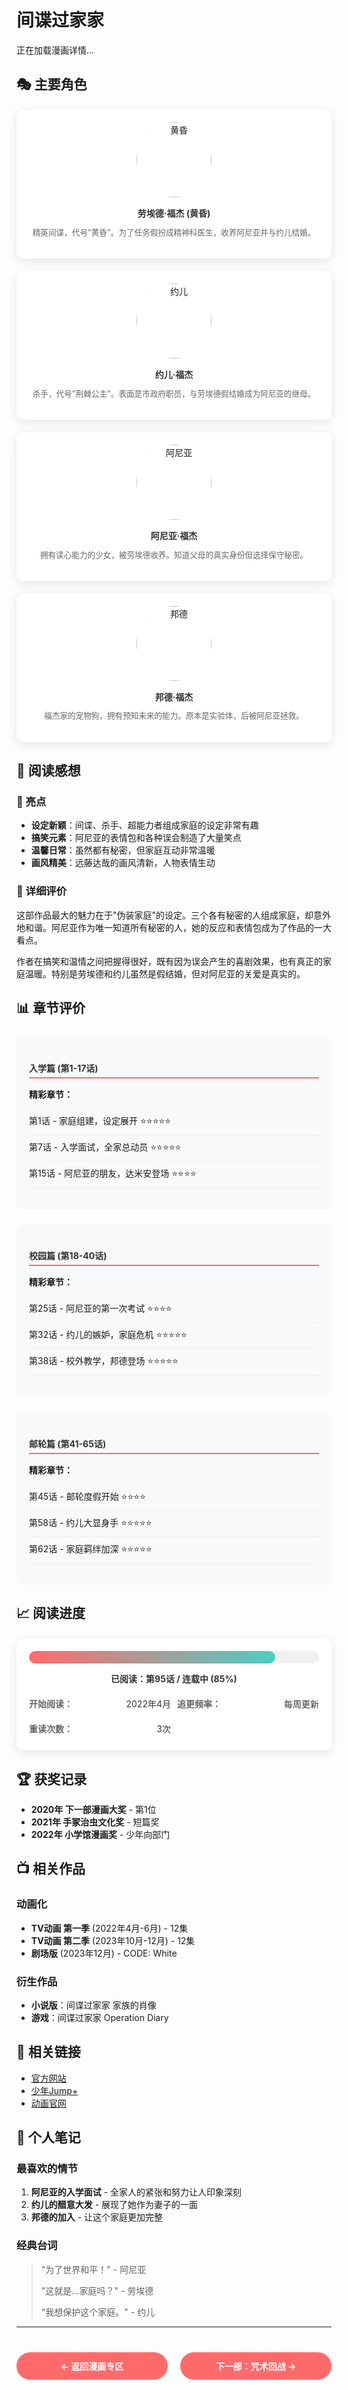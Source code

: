 # 间谍过家家

<!-- 加载状态 -->
<div id="loading-state" class="loading-state">
  <div class="loading-spinner"></div>
  <p>正在加载漫画详情...</p>
</div>

<!-- 错误状态 -->
<div id="error-state" class="error-state" style="display: none;">
  <div class="error-icon">❌</div>
  <h3>加载失败</h3>
  <p>无法加载漫画详情，请检查网络连接或稍后重试。</p>
  <button onclick="loadMangaDetail()" class="retry-btn">重新加载</button>
</div>

<!-- 漫画内容 -->
<div id="manga-content" style="display: none;">
  <div class="manga-header">
    <div class="manga-cover-large">
      <img id="manga-poster" src="" alt="">
    </div>
    
    <div class="manga-details">
      <h1 id="manga-title">加载中...</h1>
      <p id="manga-subtitle" class="manga-subtitle"></p>
      
      <div id="manga-meta" class="manga-meta">
        <!-- 元数据将通过JavaScript动态填充 -->
      </div>
    </div>
  </div>

  ## 📖 剧情简介
  <div id="summary-content">
    <!-- 剧情简介将通过JavaScript动态填充 -->
  </div>

  ## 👥 主要角色
  <div id="characters-grid" class="characters-grid">
    <!-- 角色信息将通过JavaScript动态填充 -->
  </div>

  ## 💭 阅读感想
  <div id="impressions-content">
    <!-- 阅读感想将通过JavaScript动态填充 -->
  </div>

  ## 📚 章节评价
  <div id="chapters-content">
    <!-- 章节评价将通过JavaScript动态填充 -->
  </div>

  ## 📈 阅读进度
  <div id="progress-content">
    <!-- 阅读进度将通过JavaScript动态填充 -->
  </div>

  ## 🏆 获奖记录
  <div id="awards-content">
    <!-- 获奖记录将通过JavaScript动态填充 -->
  </div>

  ## 🔗 相关作品
  <div id="related-content">
    <!-- 相关作品将通过JavaScript动态填充 -->
  </div>

  ## 🌐 相关链接
  <div id="links-content">
    <!-- 相关链接将通过JavaScript动态填充 -->
  </div>
</div>

## 🎭 主要角色

<div class="character-grid">
  <div class="character-card">
    <div class="character-avatar">
      <img src="https://via.placeholder.com/120x120/FF6B6B/FFFFFF?text=黄昏" alt="黄昏">
    </div>
    <h4>劳埃德·福杰 (黄昏)</h4>
    <p>精英间谍，代号"黄昏"。为了任务假扮成精神科医生，收养阿尼亚并与约儿结婚。</p>
  </div>
  
  <div class="character-card">
    <div class="character-avatar">
      <img src="https://via.placeholder.com/120x120/4ECDC4/FFFFFF?text=约儿" alt="约儿">
    </div>
    <h4>约儿·福杰</h4>
    <p>杀手，代号"荆棘公主"。表面是市政府职员，与劳埃德假结婚成为阿尼亚的继母。</p>
  </div>
  
  <div class="character-card">
    <div class="character-avatar">
      <img src="https://via.placeholder.com/120x120/45B7D1/FFFFFF?text=阿尼亚" alt="阿尼亚">
    </div>
    <h4>阿尼亚·福杰</h4>
    <p>拥有读心能力的少女，被劳埃德收养。知道父母的真实身份但选择保守秘密。</p>
  </div>
  
  <div class="character-card">
    <div class="character-avatar">
      <img src="https://via.placeholder.com/120x120/96CEB4/FFFFFF?text=邦德" alt="邦德">
    </div>
    <h4>邦德·福杰</h4>
    <p>福杰家的宠物狗，拥有预知未来的能力。原本是实验体，后被阿尼亚拯救。</p>
  </div>
</div>

## 💭 阅读感想

### 🌟 亮点
- **设定新颖**：间谍、杀手、超能力者组成家庭的设定非常有趣
- **搞笑元素**：阿尼亚的表情包和各种误会制造了大量笑点
- **温馨日常**：虽然都有秘密，但家庭互动非常温暖
- **画风精美**：远藤达哉的画风清新，人物表情生动

### 📝 详细评价

这部作品最大的魅力在于"伪装家庭"的设定。三个各有秘密的人组成家庭，却意外地和谐。阿尼亚作为唯一知道所有秘密的人，她的反应和表情包成为了作品的一大看点。

作者在搞笑和温情之间把握得很好，既有因为误会产生的喜剧效果，也有真正的家庭温暖。特别是劳埃德和约儿虽然是假结婚，但对阿尼亚的关爱是真实的。

## 📊 章节评价

<div class="chapter-ratings">
  <div class="arc-group">
    <h4>入学篇 (第1-17话)</h4>
    <div class="chapter-highlights">
      <p><strong>精彩章节：</strong></p>
      <ul>
        <li>第1话 - 家庭组建，设定展开 ⭐⭐⭐⭐⭐</li>
        <li>第7话 - 入学面试，全家总动员 ⭐⭐⭐⭐⭐</li>
        <li>第15话 - 阿尼亚的朋友，达米安登场 ⭐⭐⭐⭐</li>
      </ul>
    </div>
  </div>
  
  <div class="arc-group">
    <h4>校园篇 (第18-40话)</h4>
    <div class="chapter-highlights">
      <p><strong>精彩章节：</strong></p>
      <ul>
        <li>第25话 - 阿尼亚的第一次考试 ⭐⭐⭐⭐</li>
        <li>第32话 - 约儿的嫉妒，家庭危机 ⭐⭐⭐⭐⭐</li>
        <li>第38话 - 校外教学，邦德登场 ⭐⭐⭐⭐⭐</li>
      </ul>
    </div>
  </div>
  
  <div class="arc-group">
    <h4>邮轮篇 (第41-65话)</h4>
    <div class="chapter-highlights">
      <p><strong>精彩章节：</strong></p>
      <ul>
        <li>第45话 - 邮轮度假开始 ⭐⭐⭐⭐</li>
        <li>第58话 - 约儿大显身手 ⭐⭐⭐⭐⭐</li>
        <li>第62话 - 家庭羁绊加深 ⭐⭐⭐⭐⭐</li>
      </ul>
    </div>
  </div>
</div>

## 📈 阅读进度

<div class="reading-progress">
  <div class="progress-bar">
    <div class="progress-fill" style="width: 85%"></div>
  </div>
  <p class="progress-text">已阅读：第95话 / 连载中 (85%)</p>
  
  <div class="reading-stats">
    <div class="stat-item">
      <span class="stat-label">开始阅读：</span>
      <span class="stat-value">2022年4月</span>
    </div>
    <div class="stat-item">
      <span class="stat-label">追更频率：</span>
      <span class="stat-value">每周更新</span>
    </div>
    <div class="stat-item">
      <span class="stat-label">重读次数：</span>
      <span class="stat-value">3次</span>
    </div>
  </div>
</div>

## 🏆 获奖记录

- **2020年 下一部漫画大奖** - 第1位
- **2021年 手冢治虫文化奖** - 短篇奖
- **2022年 小学馆漫画奖** - 少年向部门

## 📺 相关作品

### 动画化
- **TV动画 第一季** (2022年4月-6月) - 12集
- **TV动画 第二季** (2023年10月-12月) - 12集
- **剧场版** (2023年12月) - CODE: White

### 衍生作品
- **小说版**：间谍过家家 家族的肖像
- **游戏**：间谍过家家 Operation Diary

## 🔗 相关链接

- [官方网站](https://spy-family.net/)
- [少年Jump+](https://shonenjumpplus.com/episode/3269754496401369355)
- [动画官网](https://spy-family.net/anime/)

## 📝 个人笔记

### 最喜欢的情节
1. **阿尼亚的入学面试** - 全家人的紧张和努力让人印象深刻
2. **约儿的醋意大发** - 展现了她作为妻子的一面
3. **邦德的加入** - 让这个家庭更加完整

### 经典台词
> "为了世界和平！" - 阿尼亚
> 
> "这就是...家庭吗？" - 劳埃德
> 
> "我想保护这个家庭。" - 约儿

---

<div class="navigation-buttons">
  <a href="/Anime/manga/" class="nav-button">← 返回漫画专区</a>
  <a href="/Anime/manga/jujutsu-kaisen.html" class="nav-button">下一部：咒术回战 →</a>
</div>

<style>
.manga-header {
  display: flex;
  gap: 30px;
  margin: 30px 0;
  padding: 20px;
  background: linear-gradient(135deg, #FF6B6B 0%, #4ECDC4 100%);
  border-radius: 15px;
  color: white;
}

.manga-cover-large img {
  width: 300px;
  height: 420px;
  object-fit: cover;
  border-radius: 10px;
  box-shadow: 0 8px 25px rgba(0,0,0,0.3);
}

.manga-details {
  flex: 1;
}

.manga-details h1 {
  font-size: 2.5em;
  margin: 0 0 10px 0;
  text-shadow: 2px 2px 4px rgba(0,0,0,0.3);
}

.manga-subtitle {
  font-size: 1.2em;
  opacity: 0.9;
  margin: 0 0 20px 0;
}

.manga-meta {
  display: grid;
  gap: 10px;
}

.meta-item {
  display: flex;
  align-items: center;
}

.meta-label {
  font-weight: bold;
  min-width: 100px;
}

.meta-value {
  flex: 1;
}

.meta-value.rating {
  font-size: 1.1em;
  font-weight: bold;
}

.meta-value.status.reading {
  background: #007bff;
  color: white;
  padding: 4px 12px;
  border-radius: 15px;
  font-size: 0.9em;
  display: inline-block;
}

.character-grid {
  display: grid;
  grid-template-columns: repeat(auto-fit, minmax(250px, 1fr));
  gap: 20px;
  margin: 20px 0;
}

.character-card {
  background: white;
  padding: 20px;
  border-radius: 10px;
  box-shadow: 0 4px 15px rgba(0,0,0,0.1);
  text-align: center;
  transition: transform 0.3s ease;
}

.character-card:hover {
  transform: translateY(-5px);
}

.character-avatar img {
  width: 120px;
  height: 120px;
  border-radius: 50%;
  object-fit: cover;
  margin-bottom: 15px;
}

.character-card h4 {
  margin: 0 0 10px 0;
  color: #333;
}

.character-card p {
  color: #666;
  font-size: 0.9em;
  line-height: 1.4;
}

.chapter-ratings {
  margin: 20px 0;
}

.arc-group {
  margin: 25px 0;
  padding: 20px;
  background: #f8f9fa;
  border-radius: 10px;
}

.arc-group h4 {
  color: #333;
  border-bottom: 2px solid #FF6B6B;
  padding-bottom: 5px;
  margin-bottom: 15px;
}

.chapter-highlights ul {
  list-style: none;
  padding: 0;
}

.chapter-highlights li {
  padding: 8px 0;
  border-bottom: 1px solid #eee;
}

.reading-progress {
  background: white;
  padding: 20px;
  border-radius: 10px;
  box-shadow: 0 4px 15px rgba(0,0,0,0.1);
  margin: 20px 0;
}

.progress-bar {
  width: 100%;
  height: 20px;
  background: #f0f0f0;
  border-radius: 10px;
  overflow: hidden;
  margin-bottom: 10px;
}

.progress-fill {
  height: 100%;
  background: linear-gradient(90deg, #FF6B6B, #4ECDC4);
  border-radius: 10px;
  transition: width 0.3s ease;
}

.progress-text {
  text-align: center;
  font-weight: bold;
  color: #333;
  margin-bottom: 15px;
}

.reading-stats {
  display: grid;
  grid-template-columns: repeat(auto-fit, minmax(200px, 1fr));
  gap: 10px;
}

.stat-item {
  display: flex;
  justify-content: space-between;
  padding: 5px 0;
}

.stat-label {
  font-weight: bold;
  color: #666;
}

.stat-value {
  color: #333;
}

.navigation-buttons {
  display: flex;
  justify-content: space-between;
  margin: 40px 0 20px 0;
  gap: 20px;
}

.nav-button {
  background: #FF6B6B;
  color: white;
  padding: 12px 24px;
  border-radius: 25px;
  text-decoration: none;
  font-weight: bold;
  transition: all 0.3s ease;
  flex: 1;
  text-align: center;
}

.nav-button:hover {
  background: #ff5252;
  transform: translateY(-2px);
}

@media (max-width: 768px) {
  .manga-header {
    flex-direction: column;
    text-align: center;
  }
  
  .manga-cover-large img {
    width: 250px;
    height: 350px;
  }
  
  .character-grid {
    grid-template-columns: 1fr;
  }
  
  .navigation-buttons {
    flex-direction: column;
  }
  
  .reading-stats {
    grid-template-columns: 1fr;
  }
}
</style>

<script>
// 静态数据，用于构建时的兼容性
const staticMangaData = {
  'spy-family': {
    title: "间谍过家家",
    subtitle: "SPY×FAMILY",
    coverImage: "https://via.placeholder.com/300x420/FF6B6B/FFFFFF?text=间谍过家家",
    author: "远藤达哉",
    publisher: "集英社",
    startDate: "2019年3月",
    status: "连载中",
    rating: 9.5,
    genres: ["喜剧", "动作", "家庭"],
    summary: "为了完成任务，间谍黄昏需要组建一个家庭。他收养了能读心的少女阿尼亚，并与杀手约儿假结婚。三人各怀秘密却温馨的日常生活就此开始。",
    characters: [
      {
        name: "黄昏/洛伊德·福杰",
        role: "主角",
        description: "西国间谍，代号黄昏。为了任务与约儿假结婚，收养阿尼亚。",
        avatar: "https://via.placeholder.com/120x120/FF6B6B/FFFFFF?text=洛伊德"
      },
      {
        name: "约儿·福杰",
        role: "主角",
        description: "东国杀手，代号荆棘公主。与洛伊德假结婚，成为阿尼亚的养母。",
        avatar: "https://via.placeholder.com/120x120/4ECDC4/FFFFFF?text=约儿"
      },
      {
        name: "阿尼亚·福杰",
        role: "主角",
        description: "拥有读心能力的少女，被洛伊德收养。知道养父母的真实身份。",
        avatar: "https://via.placeholder.com/120x120/45B7D1/FFFFFF?text=阿尼亚"
      }
    ]
  }
};

// 页面加载完成后初始化
if (typeof document !== 'undefined') {
  document.addEventListener('DOMContentLoaded', function() {
    try {
      const currentMangaId = 'spy-family';
      const manga = staticMangaData[currentMangaId];
      
      if (manga) {
        renderMangaDetail(manga);
        showContent();
      } else {
        showErrorState();
      }
    } catch (error) {
      console.error('初始化失败:', error);
      showErrorState();
    }
  });
}

// 显示加载状态
function showLoadingState() {
  document.getElementById('loading-state').style.display = 'block';
  document.getElementById('error-state').style.display = 'none';
  document.getElementById('manga-content').style.display = 'none';
}

// 显示错误状态
function showErrorState() {
  document.getElementById('loading-state').style.display = 'none';
  document.getElementById('error-state').style.display = 'block';
  document.getElementById('manga-content').style.display = 'none';
}

// 隐藏加载状态并显示内容
function hideLoadingState() {
  document.getElementById('loading-state').style.display = 'none';
  document.getElementById('error-state').style.display = 'none';
}

// 显示内容
function showContent() {
  document.getElementById('manga-content').style.display = 'block';
}

// 渲染漫画详情
function renderMangaDetail(manga) {
  // 更新页面标题
  document.title = manga.title + ' - 漫画详情';
  
  // 更新基本信息
  document.getElementById('manga-title').textContent = manga.title;
  document.getElementById('manga-subtitle').textContent = manga.subtitle || '';
  
  const poster = document.getElementById('manga-poster');
  poster.src = manga.coverImage || `https://via.placeholder.com/300x420/FF6B6B/FFFFFF?text=${encodeURIComponent(manga.title)}`;
  poster.alt = manga.title;
  
  // 渲染元数据
  renderMangaMeta(manga);
  
  // 渲染各个内容区域
  renderSummary(manga.summary);
  renderCharacters(manga.characters);
  renderImpressions(manga.impressions);
  renderChapters(manga.chapters);
  renderProgress(manga.progress);
  renderAwards(manga.awards);
  renderRelated(manga.related);
  renderLinks(manga.links);
}

// 渲染元数据
function renderMangaMeta(manga) {
  const metaContainer = document.getElementById('manga-meta');
  
  const metaItems = [
    { label: '作者', value: manga.author },
    { label: '类型', value: (manga.genres || []).join(' · ') },
    { label: '连载杂志', value: manga.magazine },
    { label: '连载时间', value: manga.serialization },
    { label: '当前进度', value: `第${manga.currentChapter}话 / ${manga.status === 'ongoing' ? '连载中' : '已完结'}` },
    { label: '我的评分', value: `⭐⭐⭐⭐⭐ ${manga.rating}/10`, class: 'rating' },
    { label: '阅读状态', value: getStatusText(manga.status), class: `status ${manga.status}` }
  ];
  
  metaContainer.innerHTML = metaItems.map(item => `
    <div class="meta-item">
      <span class="meta-label">${item.label}：</span>
      <span class="meta-value ${item.class || ''}">${item.value || '未知'}</span>
    </div>
  `).join('');
}

// 渲染剧情简介
function renderSummary(summary) {
  const container = document.getElementById('summary-content');
  container.innerHTML = summary ? `<p>${summary}</p>` : '<p>暂无剧情简介</p>';
}

// 渲染角色信息
function renderCharacters(characters) {
  const container = document.getElementById('characters-grid');
  
  if (!characters || characters.length === 0) {
    container.innerHTML = '<p>暂无角色信息</p>';
    return;
  }
  
  container.innerHTML = characters.map(character => `
    <div class="character-card">
      <div class="character-avatar">
        <img src="${character.avatar || 'https://via.placeholder.com/80x80/4ECDC4/FFFFFF?text=' + encodeURIComponent(character.name)}" 
             alt="${character.name}">
      </div>
      <div class="character-info">
        <h4>${character.name}</h4>
        <p class="character-role">${character.role || ''}</p>
        <p class="character-description">${character.description || ''}</p>
      </div>
    </div>
  `).join('');
}

// 渲染阅读感想
function renderImpressions(impressions) {
  const container = document.getElementById('impressions-content');
  
  if (!impressions || impressions.length === 0) {
    container.innerHTML = '<p>暂无阅读感想</p>';
    return;
  }
  
  container.innerHTML = impressions.map(impression => `
    <div class="impression-item">
      <h4>${impression.title}</h4>
      <p>${impression.content}</p>
    </div>
  `).join('');
}

// 渲染章节评价
function renderChapters(chapters) {
  const container = document.getElementById('chapters-content');
  
  if (!chapters || chapters.length === 0) {
    container.innerHTML = '<p>暂无章节评价</p>';
    return;
  }
  
  container.innerHTML = `
    <div class="chapters-grid">
      ${chapters.map(chapter => `
        <div class="chapter-card">
          <div class="chapter-header">
            <span class="chapter-number">第${chapter.number}话</span>
            <span class="chapter-rating">⭐ ${chapter.rating}/10</span>
          </div>
          <h4 class="chapter-title">${chapter.title}</h4>
          <p class="chapter-comment">${chapter.comment || ''}</p>
        </div>
      `).join('')}
    </div>
  `;
}

// 渲染阅读进度
function renderProgress(progress) {
  const container = document.getElementById('progress-content');
  
  if (!progress) {
    container.innerHTML = '<p>暂无阅读进度信息</p>';
    return;
  }
  
  const progressPercentage = Math.round((progress.current / progress.total) * 100);
  
  container.innerHTML = `
    <div class="reading-progress">
      <div class="progress-text">阅读进度：${progress.current}/${progress.total} (${progressPercentage}%)</div>
      <div class="progress-bar">
        <div class="progress-fill" style="width: ${progressPercentage}%"></div>
      </div>
      <div class="reading-stats">
        <div class="stat-item">
          <span class="stat-label">开始阅读：</span>
          <span class="stat-value">${progress.startDate || '未记录'}</span>
        </div>
        <div class="stat-item">
          <span class="stat-label">最后更新：</span>
          <span class="stat-value">${progress.lastUpdate || '未记录'}</span>
        </div>
        <div class="stat-item">
          <span class="stat-label">阅读天数：</span>
          <span class="stat-value">${progress.readingDays || 0}天</span>
        </div>
        <div class="stat-item">
          <span class="stat-label">平均评分：</span>
          <span class="stat-value">${progress.averageRating || 0}/10</span>
        </div>
      </div>
    </div>
  `;
}

// 渲染获奖记录
function renderAwards(awards) {
  const container = document.getElementById('awards-content');
  
  if (!awards || awards.length === 0) {
    container.innerHTML = '<p>暂无获奖记录</p>';
    return;
  }
  
  container.innerHTML = `
    <div class="awards-list">
      ${awards.map(award => `
        <div class="award-item">
          <div class="award-icon">🏆</div>
          <div class="award-info">
            <h4>${award.name}</h4>
            <p>${award.year} · ${award.category}</p>
          </div>
        </div>
      `).join('')}
    </div>
  `;
}

// 渲染相关作品
function renderRelated(related) {
  const container = document.getElementById('related-content');
  
  if (!related || related.length === 0) {
    container.innerHTML = '<p>暂无相关作品</p>';
    return;
  }
  
  container.innerHTML = `
    <div class="related-grid">
      ${related.map(item => `
        <div class="related-card">
          <img src="${item.image || 'https://via.placeholder.com/150x200/4ECDC4/FFFFFF?text=' + encodeURIComponent(item.title)}" 
               alt="${item.title}">
          <div class="related-info">
            <h4>${item.title}</h4>
            <p>${item.type} · ${item.year}</p>
          </div>
        </div>
      `).join('')}
    </div>
  `;
}

// 渲染相关链接
function renderLinks(links) {
  const container = document.getElementById('links-content');
  
  if (!links || links.length === 0) {
    container.innerHTML = '<p>暂无相关链接</p>';
    return;
  }
  
  container.innerHTML = `
    <div class="links-grid">
      ${links.map(link => `
        <a href="${link.url}" target="_blank" class="link-card">
          <div class="link-icon">${link.icon || '🔗'}</div>
          <div class="link-info">
            <h4>${link.name}</h4>
            <p>${link.description || ''}</p>
          </div>
        </a>
      `).join('')}
    </div>
  `;
}

// 获取状态文本
function getStatusText(status) {
  const statusMap = {
    'reading': '正在阅读',
    'completed': '已完成',
    'planned': '计划阅读',
    'paused': '暂停',
    'dropped': '已弃坑',
    'ongoing': '连载追更中'
  };
  return statusMap[status] || '未知状态';
}

// 全局函数，供重新加载按钮调用
if (typeof window !== 'undefined') {
  window.loadMangaDetail = loadMangaDetail;
}
</script>